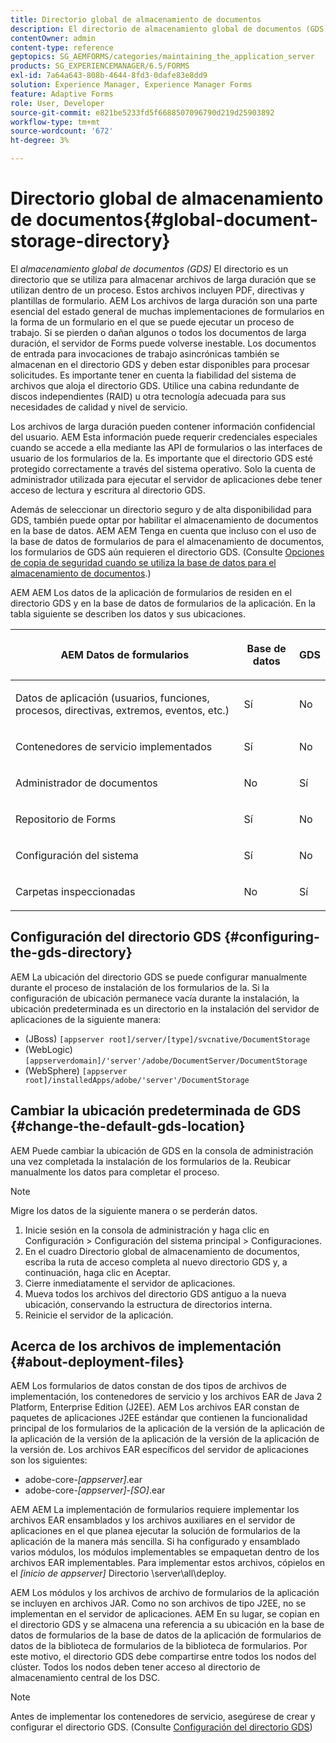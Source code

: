 ```yaml
---
title: Directorio global de almacenamiento de documentos
description: El directorio de almacenamiento global de documentos (GDS) es un directorio que se utiliza para almacenar archivos de larga duración que se utilizan en un proceso.
contentOwner: admin
content-type: reference
geptopics: SG_AEMFORMS/categories/maintaining_the_application_server
products: SG_EXPERIENCEMANAGER/6.5/FORMS
exl-id: 7a64a643-808b-4644-8fd3-0dafe83e8dd9
solution: Experience Manager, Experience Manager Forms
feature: Adaptive Forms
role: User, Developer
source-git-commit: e821be5233fd5f6688507096790d219d25903892
workflow-type: tm+mt
source-wordcount: '672'
ht-degree: 3%

---
```


# Directorio global de almacenamiento de documentos{#global-document-storage-directory}

El *almacenamiento global de documentos (GDS)* El directorio es un directorio que se utiliza para almacenar archivos de larga duración que se utilizan dentro de un proceso. Estos archivos incluyen PDF, directivas y plantillas de formulario. AEM Los archivos de larga duración son una parte esencial del estado general de muchas implementaciones de formularios en la forma de un formulario en el que se puede ejecutar un proceso de trabajo. Si se pierden o dañan algunos o todos los documentos de larga duración, el servidor de Forms puede volverse inestable. Los documentos de entrada para invocaciones de trabajo asincrónicas también se almacenan en el directorio GDS y deben estar disponibles para procesar solicitudes. Es importante tener en cuenta la fiabilidad del sistema de archivos que aloja el directorio GDS. Utilice una cabina redundante de discos independientes (RAID) u otra tecnología adecuada para sus necesidades de calidad y nivel de servicio.

Los archivos de larga duración pueden contener información confidencial del usuario. AEM Esta información puede requerir credenciales especiales cuando se accede a ella mediante las API de formularios o las interfaces de usuario de los formularios de la. Es importante que el directorio GDS esté protegido correctamente a través del sistema operativo. Solo la cuenta de administrador utilizada para ejecutar el servidor de aplicaciones debe tener acceso de lectura y escritura al directorio GDS.

Además de seleccionar un directorio seguro y de alta disponibilidad para GDS, también puede optar por habilitar el almacenamiento de documentos en la base de datos. AEM AEM Tenga en cuenta que incluso con el uso de la base de datos de formularios de para el almacenamiento de documentos, los formularios de GDS aún requieren el directorio GDS. (Consulte [Opciones de copia de seguridad cuando se utiliza la base de datos para el almacenamiento de documentos](/help/forms/using/admin-help/files-back-recover.md#backup-options-when-database-is-used-for-document-storage).)

AEM AEM Los datos de la aplicación de formularios de residen en el directorio GDS y en la base de datos de formularios de la aplicación. En la tabla siguiente se describen los datos y sus ubicaciones.

<table>
 <thead>
  <tr>
   <th><p>AEM Datos de formularios</p></th>
   <th><p>Base de datos</p></th>
   <th><p>GDS</p></th>
  </tr>
 </thead>
 <tbody>
  <tr>
   <td><p>Datos de aplicación (usuarios, funciones, procesos, directivas, extremos, eventos, etc.)</p></td>
   <td><p>Sí</p></td>
   <td><p>No</p></td>
  </tr>
  <tr>
   <td><p>Contenedores de servicio implementados</p></td>
   <td><p>Sí</p></td>
   <td><p>No</p></td>
  </tr>
  <tr>
   <td><p>Administrador de documentos </p></td>
   <td><p>No</p></td>
   <td><p>Sí</p></td>
  </tr>
  <tr>
   <td><p>Repositorio de Forms</p></td>
   <td><p>Sí</p></td>
   <td><p>No</p></td>
  </tr>
  <tr>
   <td><p>Configuración del sistema</p></td>
   <td><p>Sí</p></td>
   <td><p>No</p></td>
  </tr>
  <tr>
   <td><p>Carpetas inspeccionadas</p></td>
   <td><p>No</p></td>
   <td><p>Sí</p></td>
  </tr>
 </tbody>
</table>

## Configuración del directorio GDS {#configuring-the-gds-directory}

AEM La ubicación del directorio GDS se puede configurar manualmente durante el proceso de instalación de los formularios de la. Si la configuración de ubicación permanece vacía durante la instalación, la ubicación predeterminada es un directorio en la instalación del servidor de aplicaciones de la siguiente manera:

* (JBoss) `[appserver root]/server/[type]/svcnative/DocumentStorage`
* (WebLogic) `[appserverdomain]/'server'/adobe/DocumentServer/DocumentStorage`
* (WebSphere) `[appserver root]/installedApps/adobe/'server'/DocumentStorage`

## Cambiar la ubicación predeterminada de GDS {#change-the-default-gds-location}

AEM Puede cambiar la ubicación de GDS en la consola de administración una vez completada la instalación de los formularios de la. Reubicar manualmente los datos para completar el proceso.

>[!NOTE]
>
>Migre los datos de la siguiente manera o se perderán datos.

1. Inicie sesión en la consola de administración y haga clic en Configuración > Configuración del sistema principal > Configuraciones.
1. En el cuadro Directorio global de almacenamiento de documentos, escriba la ruta de acceso completa al nuevo directorio GDS y, a continuación, haga clic en Aceptar.
1. Cierre inmediatamente el servidor de aplicaciones.
1. Mueva todos los archivos del directorio GDS antiguo a la nueva ubicación, conservando la estructura de directorios interna.
1. Reinicie el servidor de la aplicación.

## Acerca de los archivos de implementación {#about-deployment-files}

AEM Los formularios de datos constan de dos tipos de archivos de implementación, los contenedores de servicio y los archivos EAR de Java 2 Platform, Enterprise Edition (J2EE). AEM Los archivos EAR constan de paquetes de aplicaciones J2EE estándar que contienen la funcionalidad principal de los formularios de la aplicación de la versión de la aplicación de la aplicación de la versión de la aplicación de la versión de la aplicación de la versión de. Los archivos EAR específicos del servidor de aplicaciones son los siguientes:

* adobe-core-*[appserver]*.ear
* adobe-core-*[appserver]*-*[SO]*.ear

AEM AEM La implementación de formularios requiere implementar los archivos EAR ensamblados y los archivos auxiliares en el servidor de aplicaciones en el que planea ejecutar la solución de formularios de la aplicación de la manera más sencilla. Si ha configurado y ensamblado varios módulos, los módulos implementables se empaquetan dentro de los archivos EAR implementables. Para implementar estos archivos, cópielos en el *[inicio de appserver]* Directorio \server\all\deploy.

AEM Los módulos y los archivos de archivo de formularios de la aplicación se incluyen en archivos JAR. Como no son archivos de tipo J2EE, no se implementan en el servidor de aplicaciones. AEM En su lugar, se copian en el directorio GDS y se almacena una referencia a su ubicación en la base de datos de formularios de la base de datos de la aplicación de formularios de datos de la biblioteca de formularios de la biblioteca de formularios. Por este motivo, el directorio GDS debe compartirse entre todos los nodos del clúster. Todos los nodos deben tener acceso al directorio de almacenamiento central de los DSC.

>[!NOTE]
>
>Antes de implementar los contenedores de servicio, asegúrese de crear y configurar el directorio GDS. (Consulte [Configuración del directorio GDS](global-document-storage-directory.md#configuring-the-gds-directory))
